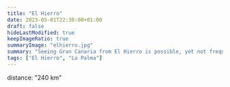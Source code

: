 ```yaml
---
title: "El Hierro"
date: 2023-05-01T22:30:00+01:00
draft: false
hideLastModified: true
keepImageRatio: true
summaryImage: "elhierro.jpg"
summary: "Seeing Gran Canaria from El Hierro is possible, yet not frequent."
tags: ["El Hierro", "La Palma"]
---
```



distance: "240 km"

